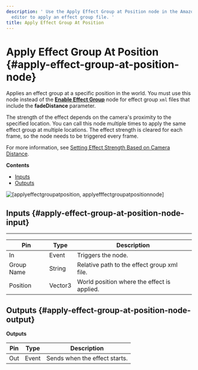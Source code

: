 ```yaml
---
description: ' Use the Apply Effect Group at Position node in the Amazon Lumberyard Script Canvas
  editor to apply an effect group file. '
title: Apply Effect Group At Position
---
```

# Apply Effect Group At Position {#apply-effect-group-at-position-node}

Applies an effect group at a specific position in the world\. You must use this node instead of the **[Enable Effect Group](/docs/userguide/rendering/enable/effect-group-node.md)** node for effect group `xml` files that include the **fadeDistance** parameter\.

The strength of the effect depends on the camera's proximity to the specified location\. You can call this node multiple times to apply the same effect group at multiple locations\. The effect strength is cleared for each frame, so the node needs to be triggered every frame\.

For more information, see [Setting Effect Strength Based on Camera Distance](/docs/userguide/rendering/effect-groups/strength-camera-distance.md)\.

**Contents**
+ [Inputs](#apply-effect-group-at-position-node-input)
+ [Outputs](#apply-effect-group-at-position-node-output)

![\[applyeffectgroupatposition, applyefffectgroupatpositionnode\]](/images/userguide/scripting/script-canvas/scriptcanvasnodes/script-canvas-apply-effect-group-at-position-node.png)

## Inputs {#apply-effect-group-at-position-node-input}


****

| Pin | Type | Description |
| --- | --- | --- |
| In | Event | Triggers the node\. |
| Group Name | String | Relative path to the effect group xml file\. |
| Position | Vector3 | World position where the effect is applied\. |

## Outputs {#apply-effect-group-at-position-node-output}


**Outputs**

| Pin | Type | Description |
| --- | --- | --- |
| Out | Event | Sends when the effect starts\. |